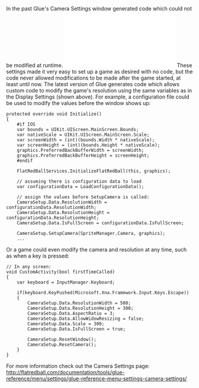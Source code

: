 In the past Glue's Camera Settings window generated code which could not be modified at runtime. [![](/wp-content/uploads/2018/04/img_5ac59305f0568.png.md)](/wp-content/uploads/2018/04/img_5ac59305f0568.png.md) These settings made it very easy to set up a game as desired with no code, but the code never allowed modifications to be made after the game started, at least until now. The latest version of Glue generates code which allows custom code to modify the game's resolution using the same variables as in the Display Settings (shown above). For example, a configuration file could be used to modify the values before the window shows up:

``` lang:c#
protected override void Initialize()
{
    #if IOS
    var bounds = UIKit.UIScreen.MainScreen.Bounds;
    var nativeScale = UIKit.UIScreen.MainScreen.Scale;
    var screenWidth = (int)(bounds.Width * nativeScale);
    var screenHeight = (int)(bounds.Height * nativeScale);
    graphics.PreferredBackBufferWidth = screenWidth;
    graphics.PreferredBackBufferHeight = screenHeight;
    #endif

    FlatRedBallServices.InitializeFlatRedBall(this, graphics);

    // assuming there is configuration data to load
    var configurationData = LoadConfigurationData();

    // assign the values before SetupCamera is called:
    CameraSetup.Data.ResolutionWidth = configurationData.ResolutionWidth;
    CameraSetup.Data.ResolutionHeight = configurationData.ResolutionHeight;
    CameraSetup.Data.IsFullScreen = configurationData.IsFullScreen;

    CameraSetup.SetupCamera(SpriteManager.Camera, graphics);
    ...
```

Or a game could even modify the camera and resolution at any time, such as when a key is pressed:

``` lang:c#
// In any screen:
void CustomActivity(bool firstTimeCalled)
{
    var keyboard = InputManager.Keyboard;
    
    if(keyboard.KeyPushed(Microsoft.Xna.Framework.Input.Keys.Escape))
    {
        CameraSetup.Data.ResolutionWidth = 500;
        CameraSetup.Data.ResolutionHeight = 300;
        CameraSetup.Data.AspectRatio = 3;
        CameraSetup.Data.AllowWidowResizing = false;
        CameraSetup.Data.Scale = 300;
        CameraSetup.Data.IsFullScreen = true;

        CameraSetup.ResetWindow();
        CameraSetup.ResetCamera();
    }
}
```

For more information check out the Camera Settings page: http://flatredball.com/documentation/tools/glue-reference/menu/settings/glue-reference-menu-settings-camera-settings/
